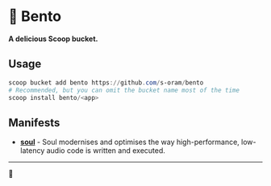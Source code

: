 # 🍱 Bento

**A delicious Scoop bucket.**

## Usage

```powershell
scoop bucket add bento https://github.com/s-oram/bento
# Recommended, but you can omit the bucket name most of the time
scoop install bento/<app>
```

## Manifests

- [**soul**](https://github.com/soul-lang/SOUL) - Soul modernises and optimises the way high-performance, low-latency audio code is written and executed.


---

🍱
